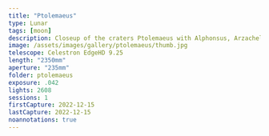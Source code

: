 ```yaml
---
title: "Ptolemaeus"
type: Lunar
tags: [moon]
description: Closeup of the craters Ptolemaeus with Alphonsus, Arzachel, Albategnius and Herschel with long shadows at the edge of lunar daylight.
image: /assets/images/gallery/ptolemaeus/thumb.jpg
telescope: Celestron EdgeHD 9.25
length: "2350mm"
aperture: "235mm"
folder: ptolemaeus
exposure: .042
lights: 2608
sessions: 1
firstCapture: 2022-12-15 
lastCapture: 2022-12-15
noannotations: true
---
```

